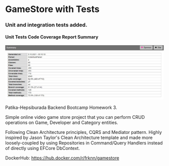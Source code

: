 # GameStore with Tests
### Unit and integration tests added.

#### Unit Tests Code Coverage Report Summary
![Code coverage report summary](./code_coverage_report_summary.JPG)

Patika-Hepsiburada Backend Bootcamp Homework 3.

Simple online video game store project that you can perform CRUD operations on Game, Developer and Category entities.

Following Clean Architecture principles, CQRS and Mediator pattern.
Highly inspired by Jason Taylor's Clean Architecture template and made more loosely-coupled by using Repositories in Command/Query Handlers instead of directly using EFCore DbContext.

DockerHub: https://hub.docker.com/r/frknn/gamestore
